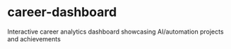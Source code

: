 # career-dashboard
Interactive career analytics dashboard showcasing AI/automation projects and achievements

